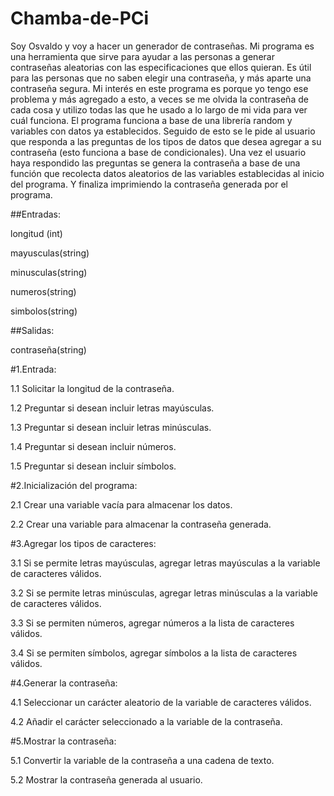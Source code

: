 # Chamba-de-PCi
Soy Osvaldo y voy a hacer un generador de contraseñas.
Mi programa es una herramienta que sirve para ayudar a las personas a generar contraseñas aleatorias con las especificaciones que ellos quieran. Es útil para las personas que no saben elegir una contraseña, y más aparte una contraseña segura. 
Mi interés en este programa es porque yo tengo ese problema y más agregado a esto, a veces se me olvida la contraseña de cada cosa y utilizo todas las que he usado a lo largo de mi vida para ver cuál funciona.
El programa funciona a base de una librería random y variables con datos ya establecidos. Seguido de esto se le pide al usuario que responda a las preguntas de los tipos de datos que desea agregar a su contraseña (esto funciona a base de condicionales).
 Una vez el usuario haya respondido las preguntas se genera la contraseña a base de una función que recolecta datos aleatorios de las variables establecidas al inicio del programa.
Y finaliza imprimiendo la contraseña generada por el programa.

##Entradas:

longitud (int)

mayusculas(string)

minusculas(string)

numeros(string)

simbolos(string)

##Salidas:

contraseña(string)

#1.Entrada:

1.1 Solicitar la longitud de la contraseña.

1.2 Preguntar si desean incluir letras mayúsculas.

1.3 Preguntar si desean incluir letras minúsculas.

1.4 Preguntar si desean incluir números.

1.5 Preguntar si desean incluir símbolos.


#2.Inicialización del programa:

2.1 Crear una variable vacía para almacenar los datos.

2.2 Crear una variable para almacenar la contraseña generada.


#3.Agregar los tipos de caracteres:

3.1 Si se permite letras mayúsculas, agregar letras mayúsculas a la variable de caracteres válidos.

3.2 Si se permite letras minúsculas, agregar letras minúsculas a la variable de caracteres válidos.

3.3 Si se permiten números, agregar números a la lista de caracteres válidos.

3.4 Si se permiten símbolos, agregar símbolos a la lista de caracteres válidos.


#4.Generar la contraseña:

4.1 Seleccionar un carácter aleatorio de la variable de caracteres válidos.

4.2 Añadir el carácter seleccionado a la variable de la contraseña.


#5.Mostrar la contraseña:

5.1 Convertir la variable de la contraseña a una cadena de texto.

5.2 Mostrar la contraseña generada al usuario.

